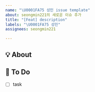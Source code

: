 ```yaml
---
name: "\U0001FA75 성민 issue template"
about: seongmin221의 새로운 이슈 추가
title: "[Feat] description"
labels: "\U0001FA75 성민"
assignees: seongmin221

---
```


## 💡 About
<!--무엇에 관한 이슈인지 소개해주세요.-->

## 📝 To Do
- [ ] task
